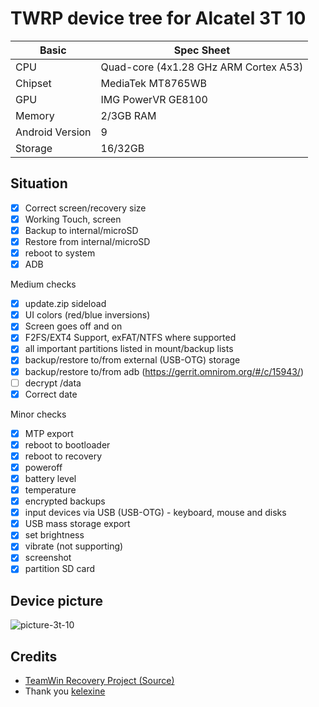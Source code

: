 # TWRP device tree for Alcatel 3T 10

|Basic               |Spec Sheet                                                    |
|--                  |--                                                            |
|CPU                 |Quad-core (4x1.28 GHz ARM Cortex A53)                         |
|Chipset             |MediaTek MT8765WB                                             |
|GPU                 |IMG PowerVR GE8100                                            |
|Memory              |2/3GB RAM                                                     |
|Android Version     |9                                                             |
|Storage             |16/32GB                                                       |

## Situation
- [X] Correct screen/recovery size
- [x] Working Touch, screen
- [X] Backup to internal/microSD
- [X] Restore from internal/microSD
- [x] reboot to system
- [X] ADB

Medium checks
- [X] update.zip sideload
- [X] UI colors (red/blue inversions)
- [X] Screen goes off and on
- [X] F2FS/EXT4 Support, exFAT/NTFS where supported
- [X] all important partitions listed in mount/backup lists
- [X] backup/restore to/from external (USB-OTG) storage
- [X] backup/restore to/from adb (https://gerrit.omnirom.org/#/c/15943/)
- [ ] decrypt /data
- [X] Correct date

Minor checks
- [X] MTP export
- [X] reboot to bootloader
- [X] reboot to recovery
- [X] poweroff
- [X] battery level
- [X] temperature
- [X] encrypted backups
- [x] input devices via USB (USB-OTG) - keyboard, mouse and disks
- [x] USB mass storage export
- [x] set brightness
- [x] vibrate (not supporting)
- [X] screenshot
- [x] partition SD card

## Device picture
![picture-3t-10](https://www.alcatelmobile.com/tr/wp-content/uploads/2019/06/alcatel_alcatel3T10_component_mobile_1.png)

## Credits
- [TeamWin Recovery Project (Source)](https://github.com/TeamWin)
- Thank you [kelexine](https://github.com/kelexine)
